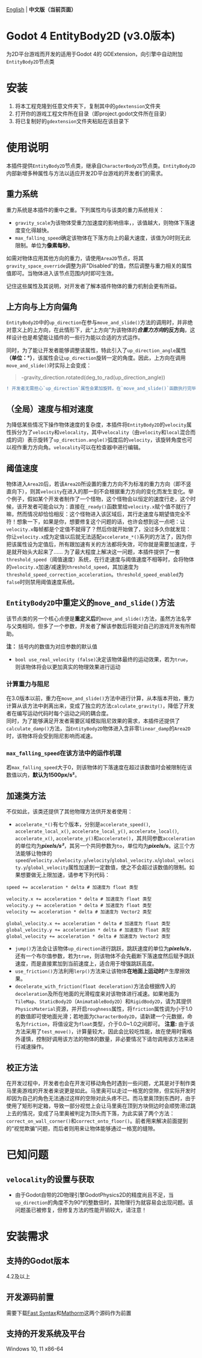 [English](README.md) | **中文版（当前页面）**
# Godot 4 EntityBody2D (v3.0版本)
为2D平台游戏而开发的适用于Godot 4的 GDExtension，向引擎中自动附加`EntityBody2D`节点类

# 安装
1. 将本工程克隆到任意文件夹下，复制其中的`gdextension`文件夹
2. 打开你的游戏工程文件所在目录（即project.godot文件所在目录）
3. 将已复制好的`gdextension`文件夹粘贴在该目录下

# 使用说明
本插件提供`EntityBody2D`节点类，继承自`CharacterBody2D`节点类。`EntityBody2D`内部新增多种属性与方法以适应开发2D平台游戏的开发者们的需求。

## 重力系统
重力系统是本插件的重中之重。下列属性均与该类的重力系统相关：

* `gravity_scale`为该物体受重力加速度的影响倍率，，该值越大，则物体下落速度变化得越快。
* `max_falling_speed`确定该物体在下落方向上的最大速度，该值为0时则无此限制。单位为**像素每秒**。

如需对物体应用其他方向的重力，请使用`Area2D`节点，将其`gravity_space_override`调整为非"Disabled"的值，然后调整与重力相关的属性值即可。当物体进入该节点范围内时即可生效。  

记住这些属性及其说明，对开发者了解本插件物体的重力机制会更有所益。

## 上方向与上方向偏角
`EntityBody2D`中的`up_direction`在参与`move_and_slide()`方法的调用时，并非绝对意义上的上方向，在此情形下，此“上方向”为该物体的***合重力方向*的反方向**，这样设计也是希望能让插件的一些行为能以合适的方式运作。

同时，为了能让开发者能够调整该属性，特此引入了`up_direction_angle`属性 **（单位：°）**，该属性会让`up_direction`旋转一定的角度。因此，上方向在调用`move_and_slide()`时实际上会变成：

> -gravity_direction.rotated(deg_to_rad(up_direction_angle))

```diff
! 开发者无需担心`up_direction`属性会累加旋转。在`move_and_slide()`函数执行完毕后，该属性就会转回原先的方向
```

## （全局）速度与相对速度
为降低某些情况下操作物体速度的复杂度，本插件将`EntityBody2D`的`velocity`属性拆分为了`velocity`和`velocality`，其中`velocality`（由`velocity`和`local`混合而成的词）表示旋转了`up_direction.angle()`弧度后的`velocity`，该旋转角度也可以视作重力方向角。`velocality`可以在检查器中进行编辑。

## 阈值速度
物体进入`Area2D`后，若该`Area2D`所设置的重力方向不为标准的重力方向（即不竖直向下），则其`velocity`在进入的那一刻不会根据重力方向的变化而发生变化。举个例子，假如某个开发者制作了一个怪物，这个怪物会以恒定的速度行走，这个时候，该开发者可能会以为：直接在`_ready()`函数里给`velocity.x`赋个值不就行了嘛，然而情况却恰恰相反：这个怪物进入该区域后，其行走速度与期望值完全不符！想象一下，如果是你，想要修复这个问题的话，也许会想到这一点吧：让`velocity.x`每帧都是个定值不就得了？然后你就开始做了，没过多久你就发现：你让`velocity.x`成为定值以后就无法适配`accelerate_*()`系列的方法了，因为你把该属性设为定值后，所有跟加速有关的方法都将失效，可你就是需要加速度，于是就开始头大起来了……
为了最大程度上解决这一问题，本插件提供了一套`threshold_speed`（阈值速度）系统，在行走速度与阈值速度不相等时，会将物体的`velocity.x`加速/减速到`threshold_speed`，其加速度为`threshold_speed_correction_acceleration`。`threshold_speed_enabled`为`false`时则禁用阈值速度系统。

## `EntityBody2D`中重定义的`move_and_slide()`方法
该节点类的另一个核心点便是**重定义后**的`move_and_slide()`方法，虽然方法名字与父类相同，但多了一个参数，开发者了解该参数后将能对自己的游戏开发有所帮助。

**注：** 括号内的数值为对应参数的默认值
* `bool use_real_velocity (false)`决定该物体最终的运动效果，若为`true`，则该物体将会以更加真实的物理效果进行运动

### 计算重力与阻尼
在3.0版本以前，重力在`move_and_slide()`方法中进行计算，从本版本开始，重力计算从该方法中剥离出来，变成了独立的方法`calculate_gravity()`，降低了开发者在编写运动代码时每个运动之间的耦合度。  
同时，为了能够满足开发者需要区域模拟阻尼效果的需求，本插件还提供了`calculate_damp()`方法，当`EntityBody2D`物体进入含非零`linear_damp`的`Area2D`时，该物体将会受到阻尼影响而减速。

### `max_falling_speed`在该方法中的运作机理
若`max_falling_speed`大于0，则该物体的下落速度在超过该数值时会被限制在该数值以内，**默认为1500px/s²**。  

## 加速类方法
不仅如此，该类还提供了其他物理方法供开发者使用：
* `accelerate_*()`有七个版本，分别是`accelerate_speed()`, `accelerate_local_x()`, `accelerate_local_y()`, `accelerate_local()`, `accelerate_x()`, `accelerate_y()`和`accelerate()`，其共同参数`acceleration`的单位均为***pixels/s²***，其另一个共同参数为`to`，单位均为***pixels/s***。这三个方法能够让物体的`speed`/`velocity.x`/`velocity.y`/`velocity`/`global_velocity.x`/`global_velocity.y`/`global_velocity`属性加速到一定数值，使之不会超过该数值的限制。如果想要做无上限加速，请参考下列代码：
```GDScript
speed += acceleration * delta # 加速度为 float 类型

velocity.x += acceleration * delta # 加速度为 float 类型
velocity.y += acceleration * delta # 加速度为 float 类型
velocity += acceleration * delta # 加速度为 Vector2 类型

global_velocity.x += acceleration * delta # 加速度为 float 类型
global_velocity.y += acceleration * delta # 加速度为 float 类型
global_velocity += acceleration * delta # 加速度为 Vector2 类型
```
* `jump()`方法会让该物体`up_direction`进行跳跃，跳跃速度的单位为***pixels/s***，还有一个布尔值参数，若为`true`，则该物体不会先截断下落速度然后赋予跳跃速度，而是直接累加到当前速度上，适合用于增强跳跃高度。
* `use_friction()`方法利用`lerp()`方法来让该物体**在地面上运动时**产生摩擦效果。
* `decelerate_with_friction(float deceleration)`方法会根据传入的`deceleration`及所在地面的光滑程度来对该物体进行减速。如果地面为`TileMap`、`StaticBody2D`（`AnimatableBody2D`）和`RigidBody2D`，请为其提供 `PhysicsMaterial`资源，并开启`roughness`属性，将`friction`属性调为小于1.0的数值即可使地面光滑；若地面为`CharacterBody2D`，请新建一个元数据，命名为`friction`，将值设定为`float`类型，介于0.0~1.0之间即可。 **注意:** 由于该方法采用了`test_move()`，计算量较大，因此会比较吃性能，故在使用时需格外谨慎，控制好调用该方法的物体的数量，非必要情况下请勿调用该方法来进行减速操作。

## 校正方法
在开发过程中，开发者也会在开发可移动角色时遇到一些问题，尤其是对于制作类马里奥游戏的开发者来说更是如此。马里奥可以走过一格宽的空隙，但实际开发时却因为自己的角色无法通过这样的空隙对此头疼不已。而马里奥顶到东西时，由于使用了矩形判定箱，导致一部分视觉上会让马里奥在顶到方块侧边时会顺势滑过跳上去的情况，变成了马里奥被判定为顶头而下落，为此实装了两个方法：`correct_on_wall_corner()`和`correct_onto_floor()`。前者用来解决前面提到的“视觉欺骗”问题，而后者则用来让物体能够通过一格宽的缝隙。  

# 已知问题
## `velocality`的设置与获取
* 由于Godot自带的2D物理引擎GodotPhysics2D的精度尚且不足，当`up_direction`的角度不为90°的整数倍时，其物理行为就容易会出现问题。该问题虽已被修复，但修复方法的性能开销较大，请注意！

# 安装需求
## 支持的Godot版本
4.2及以上

## 开发源码前置
需要下载[Fast Syntax](https://github.com/Lazy-Rabbit-2001/GDExtension-Fast-Syntax/)和[Mathorm](https://github.com/Lazy-Rabbit-2001/Godot-4-Mathorm)这两个源码作为前置

## 支持的开发系统及平台
Windows 10, 11 x86-64
